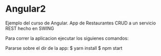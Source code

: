 # Angular2
Ejemplo del curso de Angular. App de Restaurantes CRUD a un servicio REST hecho en SWING

Para correr la aplicacion ejecutar los siguienes comandos:

Pararse sobre el dir de la app:
$ yarn install
$ npm start
